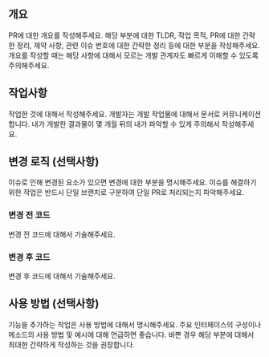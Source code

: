 ## 개요

PR에 대한 개요를 작성해주세요.
해당 부분에 대한 TLDR, 작업 목적, PR에 대한 간략한 정리, 제약 사항, 관련 이슈 번호에 대한 간략한 정리 등에 대한 부분을 작성해주세요. 개요를 작성할 때는 해당 사항에 대해서 모르는 개발 관계자도 빠르게 이해할 수 있도록 주의해주세요.

## 작업사항

작업한 것에 대해서 작성해주세요. 개발자는 개발 작업물에 대해서 문서로 커뮤니케이션 합니다.
내가 개발한 결과물이 몇 개월 뒤의 내가 파악할 수 있게 주의해서 작성해주세요.

## 변경 로직 (선택사항)

이슈로 인해 변경된 요소가 있으면 변경에 대한 부분을 명시해주세요.
이슈를 해결하기 위한 작업은 반드시 단일 브랜치로 구분하여 단일 PR로 처리되는지 파악해주세요.

### 변경 전 코드

변경 전 코드에 대해서 기술해주세요.

### 변경 후 코드

변경 후 코드에 대해서 기술해주세요.

## 사용 방법 (선택사항)

기능을 추가하는 작업은 사용 방법에 대해서 명시해주세요. 주요 인터페이스의 구성이나 메소드의 사용 방법 및 예시에 대해 언급하면 좋습니다. 바쁜 경우 해당 부분에 대해서 최대한 간략하게 작성하는 것을 권장합니다.

